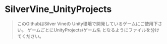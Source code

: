 # SilverVine_UnityProjects
> このGithubはSilver Vineの Unity環境で開発しているゲームにご使用下さい。
> ゲームごとにUnityProjects/ゲーム名 となるようにファイルを分けてください。